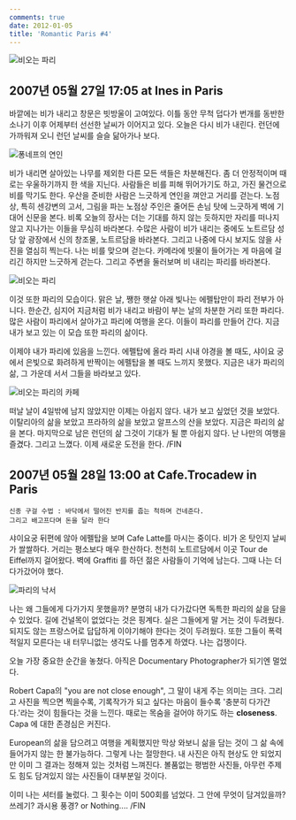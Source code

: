 ```yaml
---
comments: true
date: 2012-01-05
title: 'Romantic Paris #4'
---
```


![비오는 파리](../../media/page/travel/europe/europe-315.jpg)

2007년 05월 27일 17:05 at Ines in Paris
---------------------------------------

바깥에는 비가 내리고 창문은 빗방울이 고여있다. 이틀 동안 무척 덥다가 번개를
동반한 소나기 이후 어제부터 선선한 날씨가 이어지고 있다. 오늘은 다시 비가
내린다. 런던에 가까워져 오니 런던 날씨를 슬슬 닮아가나 보다.

![퐁네프의 연인](../../media/page/travel/europe/europe-317.jpg)

비가 내리면 살아있는 나무를 제외한 다른 모든 색들은 차분해진다. 좀 더
안정적이며 때로는 우울하기까지 한 색을 지닌다. 사람들은 비를 피해 뛰어가기도
하고, 가진 물건으로 비를 막기도 한다. 우산을 준비한 사람은 느긋하게 연인을
껴안고 거리를 걷는다. 노점상, 특히 센강변의 고서, 그림을 파는 노점상 주인은
줄어든 손님 탓에 느긋하게 벽에 기대어 신문을 본다. 비록 오늘의 장사는 더는
기대를 하지 않는 듯하지만 자리를 떠나지 않고 지나가는 이들을 무심히 바라본다.
수많은 사람이 비가 내리는 중에도 노트르담 성당 앞 광장에서 신의 창조물,
노트르담을 바라본다. 그리고 나중에 다시 보지도 않을 사진을 열심히 찍는다. 나는
비를 맞으며 걷는다. 카메라에 빗물이 들어가는 게 마음에 걸리긴 하지만 느긋하게
걷는다. 그리고 주변을 둘러보며 비 내리는 파리를 바라본다.

![비오는 파리](../../media/page/travel/europe/europe-314.jpg)

이것 또한 파리의 모습이다. 맑은 날, 쨍한 햇살 아래 빛나는 에펠탑만이 파리
전부가 아니다. 한순간, 심지어 지금처럼 비가 내리고 바람이 부는 날의 차분한
거리 또한 파리다. 많은 사람이 파리에서 살아가고 파리에 여행을 온다. 이들이
파리를 만들어 간다. 지금 내가 보고 있는 이 모습 또한 파리의 삶이다.

이제야 내가 파리에 있음을 느낀다. 에펠탑에 올라 파리 시내 야경을 볼 때도,
샤이요 궁에서 은빛으로 화려하게 반짝이는 에펠탑을 볼 때도 느끼지 못했다.
지금은 내가 파리의 삶, 그 가운데 서서 그들을 바라보고 있다.

![비오는 파리의 카페](../../media/page/travel/europe/europe-313.jpg)

떠날 날이 4일밖에 남지 않았지만 이제는 아쉽지 않다. 내가 보고 싶었던 것을
보았다. 이탈리아의 삶을 보았고 프라하의 삶을 보았고 알프스의 산을 보았다.
지금은 파리의 삶을 본다. 마지막으로 남은 런던의 삶 그것이 기대가 될 뿐 아쉽지
않다. 난 나만의 여행을 즐겼다. 그리고 느꼈다. 이제 새로운 도전을 한다. /FIN

2007년 05월 28일 13:00 at Cafe.Trocadew in Paris
------------------------------------------------

    신종 구걸 수법 : 바닥에서 떨어진 반지를 줍는 척하며 건네준다.
    그리고 배고프다며 돈을 달라 한다

샤이요궁 뒤편에 않아 에펠탑을 보며 Cafe Latte를 마시는 중이다. 비가 온 탓인지
날씨가 쌀쌀하다. 거리는 평소보다 매우 한산하다. 천천히 노트르담에서 이곳 Tour
de Eiffel까지 걸어왔다. 벽에 Graffiti 를 하던 젊은 사람들이 기억에 남는다.
그때 나는 더 다가갔어야 했다.

![파리의 낙서](../../media/page/travel/europe/europe-319.jpg)

나는 왜 그들에게 다가가지 못했을까? 분명히 내가 다가갔다면 독특한 파리의 삶을
담을 수 있었다. 길에 건널목이 없었다는 것은 핑계다. 실은 그들에게 말 거는 것이
두려웠다. 되지도 않는 프랑스어로 답답하게 이야기해야 한다는 것이 두려웠다.
또한 그들이 폭력적일지 모른다는 내 터무니없는 생각도 나를 멈추게 하였다. 나는
겁쟁이다.

오늘 가장 중요한 순간을 놓쳤다. 아직은 Documentary Photographer가 되기엔
멀었다.

Robert Capa의 "you are not close enough", 그 말이 내게 주는 의미는 크다.
그리고 사진을 찍으면 찍을수록, 기록작가가 되고 싶다는 마음이 들수록 '충분히
다가간다.'라는 것이 힘들다는 것을 느낀다. 때로는 목숨을 걸어야 하기도 하는
**closeness**. Capa 에 대한 존경심은 커진다.

European의 삶을 담으려고 여행을 계획했지만 막상 와보니 삶을 담는 것이 그 삶
속에 들어가지 않는 한 불가능하다. 그렇게 나는 절망한다. 내 사진은 아직 현상도
안 되었지만 이미 그 결과는 정해져 있는 것처럼 느껴진다. 볼품없는 평범한
사진들, 아무런 주제도 힘도 담겨있지 않는 사진들이 대부분일 것이다.

이미 나는 셔터를 눌렀다. 그 횟수는 이미 500회를 넘었다. 그 안에 무엇이
담겨있을까? 쓰레기? 과시용 풍경? or Nothing.... /FIN